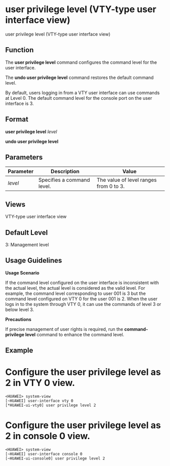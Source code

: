 user privilege level (VTY-type user interface view)
===================================================

user privilege level (VTY-type user interface view)

Function
--------



The **user privilege level** command configures the command level for the user interface.

The **undo user privilege level** command restores the default command level.



By default, users logging in from a VTY user interface can use commands at Level 0. The default command level for the console port on the user interface is 3.


Format
------

**user privilege level** *level*

**undo user privilege level**


Parameters
----------

| Parameter | Description | Value |
| --- | --- | --- |
| *level* | Specifies a command level. | The value of level ranges from 0 to 3. |



Views
-----

VTY-type user interface view


Default Level
-------------

3: Management level


Usage Guidelines
----------------

**Usage Scenario**

If the command level configured on the user interface is inconsistent with the actual level, the actual level is considered as the valid level. For example, the command level corresponding to user 001 is 3 but the command level configured on VTY 0 for the user 001 is 2. When the user logs in to the system through VTY 0, it can use the commands of level 3 or below level 3.

**Precautions**

If precise management of user rights is required, run the **command-privilege level** command to enhance the command level.


Example
-------

# Configure the user privilege level as 2 in VTY 0 view.
```
<HUAWEI> system-view
[~HUAWEI] user-interface vty 0
[*HUAWEI-ui-vty0] user privilege level 2

```

# Configure the user privilege level as 2 in console 0 view.
```
<HUAWEI> system-view
[~HUAWEI] user-interface console 0
[~HUAWEI-ui-console0] user privilege level 2

```